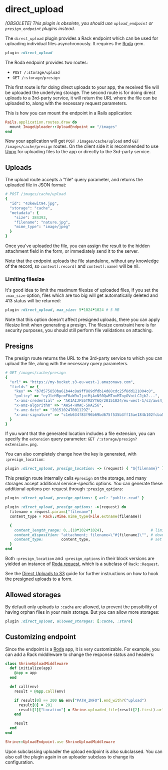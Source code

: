 # direct_upload

*[OBSOLETE] This plugin is obsolete, you should use `upload_endpoint` or
`presign_endpoint` plugins instead.*

The `direct_upload` plugin provides a Rack endpoint which can be used for
uploading individual files asynchronously. It requires the [Roda] gem.

```rb
plugin :direct_upload
```

The Roda endpoint provides two routes:

* `POST /:storage/upload`
* `GET /:storage/presign`

This first route is for doing direct uploads to your app, the received file
will be uploaded the underlying storage. The second route is for doing direct
uploads to a 3rd-party service, it will return the URL where the file can be
uploaded to, along with the necessary request parameters.

This is how you can mount the endpoint in a Rails application:

```rb
Rails.application.routes.draw do
  mount ImageUploader::UploadEndpoint => "/images"
end
```

Now your application will get `POST /images/cache/upload` and `GET
/images/cache/presign` routes. On the client side it is recommended to use
[Uppy] for uploading files to the app or directly to the 3rd-party service.

## Uploads

The upload route accepts a "file" query parameter, and returns the uploaded
file in JSON format:

```rb
# POST /images/cache/upload
{
  "id": "43kewit94.jpg",
  "storage": "cache",
  "metadata": {
    "size": 384393,
    "filename": "nature.jpg",
    "mime_type": "image/jpeg"
  }
}
```

Once you've uploaded the file, you can assign the result to the hidden
attachment field in the form, or immediately send it to the server.

Note that the endpoint uploads the file standalone, without any knowledge of
the record, so `context[:record]` and `context[:name]` will be nil.

### Limiting filesize

It's good idea to limit the maximum filesize of uploaded files, if you set the
`:max_size` option, files which are too big will get automatically deleted and
413 status will be returned:

```rb
plugin :direct_upload, max_size: 5*1024*1024 # 5 MB
```

Note that this option doesn't affect presigned uploads, there you can apply
filesize limit when generating a presign. The filesize constraint here is for
security purposes, you should still perform file validations on attaching.

## Presigns

The presign route returns the URL to the 3rd-party service to which you can
upload the file, along with the necessary query parameters.

```rb
# GET /images/cache/presign
{
  "url" => "https://my-bucket.s3-eu-west-1.amazonaws.com",
  "fields" => {
    "key" => "b7d575850ba61b44c8a9ff889dfdb14d88cdc25f8dd121004c8",
    "policy" => "eyJleHBpcmF0aW9uIjoiMjAxNS0QwMToxMToyOVoiLCJjb2...",
    "x-amz-credential" => "AKIAIJF55TMZYT6Q/20151024/eu-west-1/s3/aws4_request",
    "x-amz-algorithm" => "AWS4-HMAC-SHA256",
    "x-amz-date" => "20151024T001129Z",
    "x-amz-signature" => "c1eb634f83f96b69bd675f535b3ff15ae184b102fcba51e4db5f4959b4ae26f4"
  }
}
```

If you want that the generated location includes a file extension, you can
specify the `extension` query parameter: `GET
/:storage/presign?extension=.png`.

You can also completely change how the key is generated, with
`:presign_location`:

```rb
plugin :direct_upload, presign_location: -> (request) { "${filename}" }
```

This presign route internally calls `#presign` on the storage, and many
storages accept additional service-specific options. You can generate these
additional options per-request through `:presign_options`:

```rb
plugin :direct_upload, presign_options: { acl: "public-read" }

plugin :direct_upload, presign_options: ->(request) do
  filename = request.params["filename"]
  content_type = Rack::Mime.mime_type(File.extname(filename))

  {
    content_length_range: 0..(10*1024*1024),                     # limit filesize to 10MB
    content_disposition: "attachment; filename=\"#{filename}\"", # download with original filename
    content_type:        content_type,                           # set correct content type
  }
end
```

Both `:presign_location` and `:presign_options` in their block versions are
yielded an instance of [Roda request], which is a subclass of `Rack::Request`.

See the [Direct Uploads to S3] guide for further instructions on how to hook
the presigned uploads to a form.

## Allowed storages

By default only uploads to `:cache` are allowed, to prevent the possibility of
having orphan files in your main storage. But you can allow more storages:

```rb
plugin :direct_upload, allowed_storages: [:cache, :store]
```

## Customizing endpoint

Since the endpoint is a [Roda] app, it is very customizable. For example, you
can add a Rack middleware to change the response status and headers:

```rb
class ShrineUploadMiddleware
  def initialize(app)
    @app = app
  end

  def call(env)
    result = @app.call(env)

    if result[0] == 200 && env["PATH_INFO"].end_with?("upload")
      result[0] = 201
      result[1]["Location"] = Shrine.uploaded_file(result[2].first).url
    end

    result
  end
end

Shrine::UploadEndpoint.use ShrineUploadMiddleware
```

Upon subclassing uploader the upload endpoint is also subclassed. You can also
call the plugin again in an uploader subclass to change its configuration.

[Roda]: https://github.com/jeremyevans/roda
[Uppy]: https://uppy.io
[Roda request]: http://roda.jeremyevans.net/rdoc/classes/Roda/RodaPlugins/Base/RequestMethods.html
[Direct Uploads to S3]: doc/direct_s3.md
